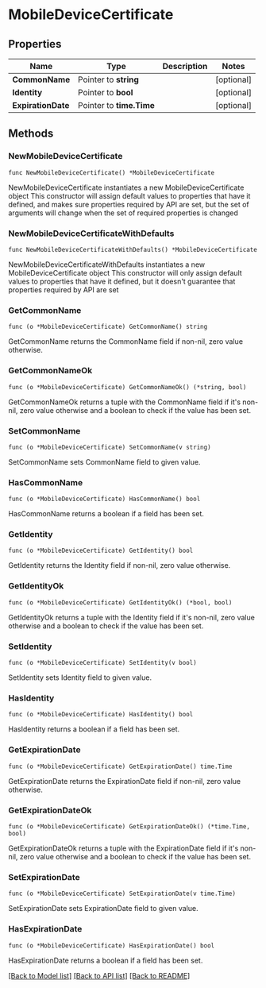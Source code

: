 # MobileDeviceCertificate

## Properties

Name | Type | Description | Notes
------------ | ------------- | ------------- | -------------
**CommonName** | Pointer to **string** |  | [optional] 
**Identity** | Pointer to **bool** |  | [optional] 
**ExpirationDate** | Pointer to **time.Time** |  | [optional] 

## Methods

### NewMobileDeviceCertificate

`func NewMobileDeviceCertificate() *MobileDeviceCertificate`

NewMobileDeviceCertificate instantiates a new MobileDeviceCertificate object
This constructor will assign default values to properties that have it defined,
and makes sure properties required by API are set, but the set of arguments
will change when the set of required properties is changed

### NewMobileDeviceCertificateWithDefaults

`func NewMobileDeviceCertificateWithDefaults() *MobileDeviceCertificate`

NewMobileDeviceCertificateWithDefaults instantiates a new MobileDeviceCertificate object
This constructor will only assign default values to properties that have it defined,
but it doesn't guarantee that properties required by API are set

### GetCommonName

`func (o *MobileDeviceCertificate) GetCommonName() string`

GetCommonName returns the CommonName field if non-nil, zero value otherwise.

### GetCommonNameOk

`func (o *MobileDeviceCertificate) GetCommonNameOk() (*string, bool)`

GetCommonNameOk returns a tuple with the CommonName field if it's non-nil, zero value otherwise
and a boolean to check if the value has been set.

### SetCommonName

`func (o *MobileDeviceCertificate) SetCommonName(v string)`

SetCommonName sets CommonName field to given value.

### HasCommonName

`func (o *MobileDeviceCertificate) HasCommonName() bool`

HasCommonName returns a boolean if a field has been set.

### GetIdentity

`func (o *MobileDeviceCertificate) GetIdentity() bool`

GetIdentity returns the Identity field if non-nil, zero value otherwise.

### GetIdentityOk

`func (o *MobileDeviceCertificate) GetIdentityOk() (*bool, bool)`

GetIdentityOk returns a tuple with the Identity field if it's non-nil, zero value otherwise
and a boolean to check if the value has been set.

### SetIdentity

`func (o *MobileDeviceCertificate) SetIdentity(v bool)`

SetIdentity sets Identity field to given value.

### HasIdentity

`func (o *MobileDeviceCertificate) HasIdentity() bool`

HasIdentity returns a boolean if a field has been set.

### GetExpirationDate

`func (o *MobileDeviceCertificate) GetExpirationDate() time.Time`

GetExpirationDate returns the ExpirationDate field if non-nil, zero value otherwise.

### GetExpirationDateOk

`func (o *MobileDeviceCertificate) GetExpirationDateOk() (*time.Time, bool)`

GetExpirationDateOk returns a tuple with the ExpirationDate field if it's non-nil, zero value otherwise
and a boolean to check if the value has been set.

### SetExpirationDate

`func (o *MobileDeviceCertificate) SetExpirationDate(v time.Time)`

SetExpirationDate sets ExpirationDate field to given value.

### HasExpirationDate

`func (o *MobileDeviceCertificate) HasExpirationDate() bool`

HasExpirationDate returns a boolean if a field has been set.


[[Back to Model list]](../README.md#documentation-for-models) [[Back to API list]](../README.md#documentation-for-api-endpoints) [[Back to README]](../README.md)


